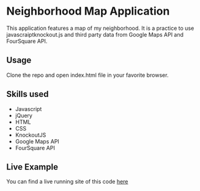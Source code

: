 # Neighborhood Map Application
This application features a map of my neighborhood. It is a practice to use javascraiptknockout.js and third party data from Google Maps API and FourSquare API.
## Usage
Clone the repo and open index.html file in your favorite browser.
## Skills used
- Javascript
- jQuery
- HTML
- CSS
- KnockoutJS
- Google Maps API
- FourSquare API

## Live Example
You can find a live running site of this code [here](https://brucepang.github.io/neighborhood-map/)